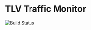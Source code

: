 # TLV Traffic Monitor
[![Build Status](https://travis-ci.org/Tel-Aviv/timon.svg?branch=master)](https://travis-ci.org/Tel-Aviv/timon) 

